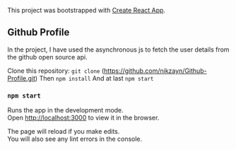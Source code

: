 This project was bootstrapped with [Create React App](https://github.com/facebook/create-react-app).

## Github Profile

In the project, I have used the asynchronous js to fetch the user details from the github 
open source api.

Clone this repository: `git clone` (https://github.com/nikzayn/Github-Profile.git)
Then `npm install`
And at last `npm start`

### `npm start`

Runs the app in the development mode.<br>
Open [http://localhost:3000](http://localhost:3000) to view it in the browser.

The page will reload if you make edits.<br>
You will also see any lint errors in the console.